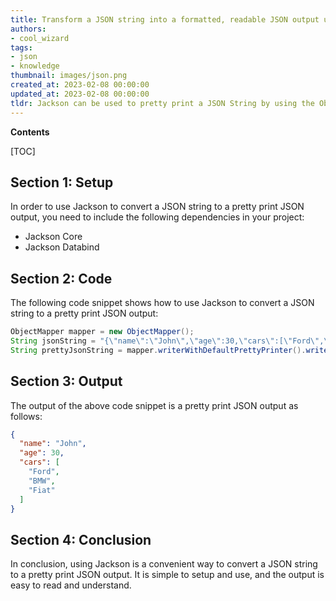 ```yaml
---
title: Transform a JSON string into a formatted, readable JSON output using jackson
authors:
- cool_wizard
tags:
- json
- knowledge
thumbnail: images/json.png
created_at: 2023-02-08 00:00:00
updated_at: 2023-02-08 00:00:00
tldr: Jackson can be used to pretty print a JSON String by using the ObjectMapper class`s writeValueAsString() method with the JsonGenerator.PrettyPrinter argument.
---
```


**Contents**

[TOC]

## Section 1: Setup

In order to use Jackson to convert a JSON string to a pretty print JSON output, you need to include the following dependencies in your project:

- Jackson Core
- Jackson Databind

## Section 2: Code

The following code snippet shows how to use Jackson to convert a JSON string to a pretty print JSON output:

```java
ObjectMapper mapper = new ObjectMapper();
String jsonString = "{\"name\":\"John\",\"age\":30,\"cars\":[\"Ford\",\"BMW\",\"Fiat\"]}";
String prettyJsonString = mapper.writerWithDefaultPrettyPrinter().writeValueAsString(jsonString);
```

## Section 3: Output

The output of the above code snippet is a pretty print JSON output as follows:

```json
{
  "name": "John",
  "age": 30,
  "cars": [
    "Ford",
    "BMW",
    "Fiat"
  ]
}
```

## Section 4: Conclusion

In conclusion, using Jackson is a convenient way to convert a JSON string to a pretty print JSON output. It is simple to setup and use, and the output is easy to read and understand.
